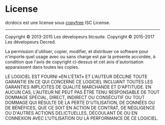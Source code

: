 # **License**

dcrdocs est une license sous [copyfree](http://copyfree.org) ISC License.

---

Copyright © 2013-2015 Les dévelopeurs btcsuite. Copyright © 2015-2017 Les dévelopeurs Decred.

La permission d'utiliser, copier, modifier, et distribuer ce software pour n'importe quel usage avec ou sans charge est par la présente accordée, à condition que l'avis de copyright ci-dessus et cet avis d'autorisation apparaissent dans toutes les copies.

LE LOGICIEL EST FOURNI «EN L'ÉTAT» ET L'AUTEUR DÉCLINE TOUTE GARANTIE EN CE QUI CONCERNE CE LOGICIEL INCLUANT TOUTES LES GARANTIES IMPLICITES DE QUALITÉ MARCHANDE ET D'APTITUDE. EN AUCUN CAS, L'AUTEUR NE PEUT PAS ÊTRE TENU RESPONSABLE DE TOUT DOMMAGE SPÉCIAL, DIRECT, INDIRECT OU CONSÉCUTIF OU TOUT DOMMAGE QUI RÉSULTE DE LA PERTE D'UTILISATION, DE DONNÉES OU DE BÉNÉFICES, QUE CE SOIT EN ACTION DE CONTRAT, DE NÉGLIGENCE OU D'AUTRES ACTIONS DELICTUELLES, DÉCOULANT DE OU EN CONNEXION AVEC L'UTILISATION OU LA PERFORMANCE DE CE LOGICIEL.
